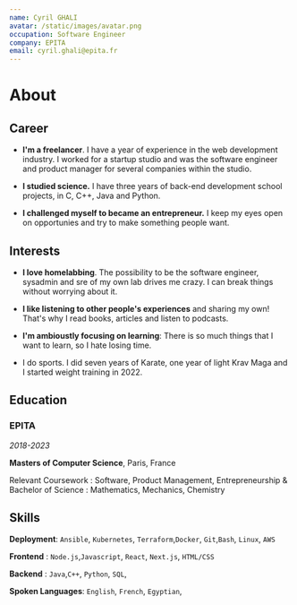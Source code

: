 ```yaml
---
name: Cyril GHALI
avatar: /static/images/avatar.png
occupation: Software Engineer
company: EPITA
email: cyril.ghali@epita.fr
---
```


# About

## Career

- **I'm a freelancer**. I have a year of experience in the web development industry. I worked for a startup studio and was the software engineer and product manager for several companies within the studio.

- **I studied science.** I have three years of back-end development school projects, in C, C++, Java and Python.

- **I challenged myself to became an entrepreneur.** I keep my eyes open on opportunies and try to make something people want.

## Interests

- **I love homelabbing**. The possibility to be the software engineer, sysadmin and sre of my own lab drives me crazy. I can break things without worrying about it.

- **I like listening to other people's experiences** and sharing my own! That's why I read books, articles and listen to podcasts.

- **I'm ambioustly focusing on learning**: There is so much things that I want to learn, so I hate losing time.

- I do sports. I did seven years of Karate, one year of light Krav Maga and I started weight training in 2022.

## Education

### EPITA

_2018-2023_

**Masters of Computer Science**, Paris, France

Relevant Coursework : Software, Product Management, Entrepreneurship
& Bachelor of Science : Mathematics, Mechanics, Chemistry

## Skills

**Deployment**: `Ansible`, `Kubernetes`, `Terraform`,`Docker`, `Git`,`Bash`, `Linux`, `AWS`

**Frontend** : `Node.js`,`Javascript`, `React`, `Next.js`, `HTML/CSS`

**Backend** : `Java`,`C++`, `Python`, `SQL`,

**Spoken Languages**: `English`, `French`, `Egyptian`,
